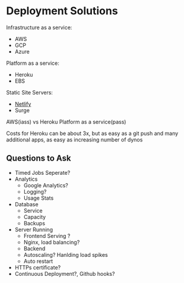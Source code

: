 # Deployment Solutions

Infrastructure as a service:

- AWS
- GCP
- Azure

Platform as a service:

- Heroku
- EBS

Static Site Servers:

- [Netlify](https://www.netlify.com/)
- Surge

AWS(iass) vs Heroku Platform as a service(pass)

Costs for Heroku can be about 3x, but as easy as a git push and many additional apps, as easy as increasing number of dynos

## Questions to Ask

- Timed Jobs Seperate?
- Analytics
  - Google Analytics?
  - Logging?
  - Usage Stats
- Database
  - Service
  - Capacity
  - Backups
- Server Running
  - Frontend Serving ?
  - Nginx, load balancing?
  - Backend
  - Autoscaling? Hanlding load spikes
  - Auto restart
- HTTPs certificate?
- Continuous Deployment?, Github hooks?

